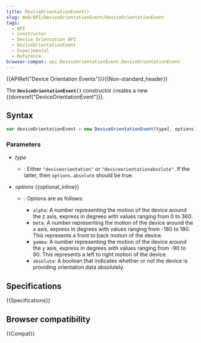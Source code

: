 ```yaml
---
title: DeviceOrientationEvent()
slug: Web/API/DeviceOrientationEvent/DeviceOrientationEvent
tags:
  - API
  - Constructor
  - Device Orientation API
  - DeviceOrientationEvent
  - Experimental
  - Reference
browser-compat: api.DeviceOrientationEvent.DeviceOrientationEvent
---
```

{{APIRef("Device Orientation Events")}}{{Non-standard_header}}

The **`DeviceOrientationEvent()`** constructor creates a new
{{domxref("DeviceOrientationEvent")}}.

## Syntax

```js
var deviceOrientationEvent = new DeviceOrientationEvent(type[, options])
```

### Parameters

- _type_
  - : Either `"deviceorientation"` or `"deviceorientationabsolute"`.
    If the latter, then `options.absolute` should be true.
- _options_ {{optional_inline}}

  - : Options are as follows:

    - `alpha`: A number representing the motion of the device around the z
      axis, express in degrees with values ranging from 0 to 360.
    - `beta`: A number representing the motion of the device around the x
      axis, express in degrees with values ranging from -180 to 180. This represents a
      front to back motion of the device.
    - `gamma`: A number representing the motion of the device around the y
      axis, express in degrees with values ranging from -90 to 90. This represents a
      left to right motion of the device.
    - `absolute`: A boolean that indicates whether or not the device is
      providing orientation data absolutely.

## Specifications

{{Specifications}}

## Browser compatibility

{{Compat}}
